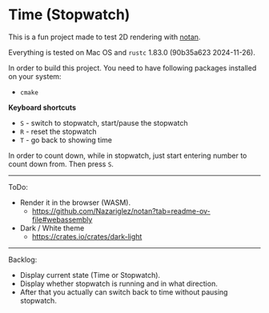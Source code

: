 # Time (Stopwatch)

This is a fun project made to test 2D rendering with [notan](https://crates.io/crates/notan).

Everything is tested on Mac OS and `rustc` 1.83.0 (90b35a623 2024-11-26).

In order to build this project. You need to have following packages installed on your system:

* `cmake`

**Keyboard shortcuts**

* `S` - switch to stopwatch, start/pause the stopwatch
* `R` - reset the stopwatch
* `T` - go back to showing time

In order to count down, while in stopwatch, just start entering number to count down from.
Then press `S`.

----

ToDo:

* Render it in the browser (WASM).
  * https://github.com/Nazariglez/notan?tab=readme-ov-file#webassembly
* Dark / White theme
  * https://crates.io/crates/dark-light

----

Backlog:

* Display current state (Time or Stopwatch).
* Display whether stopwatch is running and in what direction.
* After that you actually can switch back to time without pausing stopwatch.
